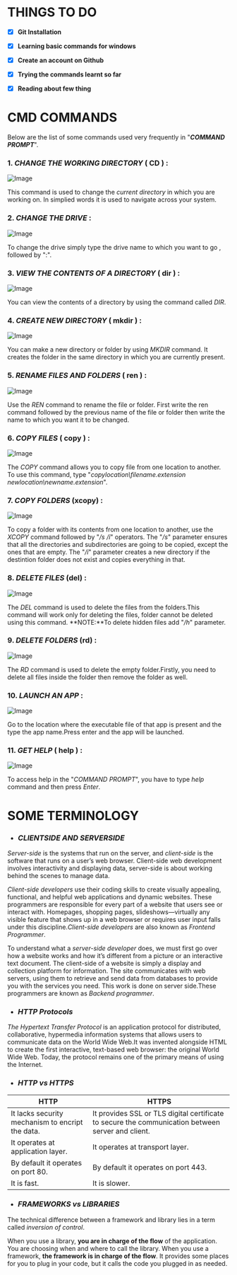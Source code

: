 # THINGS TO DO

- [x] **Git Installation**
- [x] **Learning basic commands for windows**
- [x] **Create an account on Github**
- [x] **Trying the commands learnt so far**
- [x] **Reading about few thing**



# CMD COMMANDS 

Below are the list of some commands used very frequently in "***COMMAND PROMPT***".

### 1.  *CHANGE THE WORKING DIRECTORY* ( CD ) :

![Image](https://www.digitalcitizen.life/wp-content/uploads/2020/10/command_prompt_2.png)

This command is used to change the *current directory* in which you are working on. In simplied words it is used to navigate across your system.

### 2.  *CHANGE THE DRIVE* :

![Image](https://www.digitalcitizen.life/wp-content/uploads/2020/10/command_prompt_5.png)

To change the drive simply type the drive name to which you want to go , followed by ":".

### 3.  *VIEW THE CONTENTS OF A DIRECTORY* ( dir ) :

![Image](https://www.digitalcitizen.life/wp-content/uploads/2020/10/command_prompt_6.png)

You can view the contents of a directory by using the command called *DIR*.

### 4.  *CREATE NEW DIRECTORY* ( mkdir ) :

![Image](https://www.digitalcitizen.life/wp-content/uploads/2020/10/command_prompt_10.png)


You can make a new directory or folder by using *MKDIR* command. It creates the folder in the same directory in which you are currently present.

### 5. *RENAME FILES AND FOLDERS* ( ren ) :

![Image](https://www.digitalcitizen.life/wp-content/uploads/2020/10/command_prompt_13.png)

Use the *REN* command to rename the file or folder. First write the ren command followed by the previous name of the file or folder then write the name to which you want it to be changed.

### 6. *COPY FILES* ( copy ) :

![Image](https://www.digitalcitizen.life/wp-content/uploads/2020/10/command_prompt_16.png)

The *COPY* command allows you to copy file from one location to another. To use this command, type "*copylocation\filename.extension newlocation\newname.extension*".

### 7. *COPY FOLDERS* (xcopy) :

![Image](https://www.digitalcitizen.life/wp-content/uploads/2020/10/command_prompt_18.png)

To copy a folder with its contents from one location to another, use the *XCOPY* command followed by "*/s /i*" operators. The "*/s*" parameter ensures that all the directories and subdirectories are going to be copied, except the ones that are empty. The "*/i*" parameter creates a new directory if the destintion folder does not exist and copies everything in that.

###  8. *DELETE FILES* (del) :

![Image](https://www.digitalcitizen.life/wp-content/uploads/2020/10/command_prompt_19.png)

The *DEL* command is used to delete the files from the folders.This command will work only for deleting the files, folder cannot be deleted using this command.
**NOTE:**To delete hidden files add "*/h*" parameter.

### 9. *DELETE FOLDERS* (rd) :

![Image](https://www.digitalcitizen.life/wp-content/uploads/2020/10/command_prompt_21.png)

The *RD* command is used to delete the empty folder.Firstly, you need to delete all files inside the folder then remove the folder as well.

### 10. *LAUNCH AN APP* :

![Image](https://www.digitalcitizen.life/wp-content/uploads/2020/10/command_prompt_22.png)

Go to the location where the executable file of that app is present and the type the app name.Press enter and the app will be launched.

### 11. *GET HELP* ( help ) :

![Image](https://www.digitalcitizen.life/wp-content/uploads/2020/10/command_prompt_9.png)

To access help in the "*COMMAND PROMPT*", you have to type *help* command and then press *Enter*.

# SOME TERMINOLOGY

* ### ***CLIENTSIDE AND SERVERSIDE***
      
*Server-side* is the systems that run on the server, and *client-side* is the software that runs on a user’s web browser. Client-side web development involves interactivity and displaying data, server-side is about working behind the scenes to manage data.

*Client-side developers* use their coding skills to create visually appealing, functional, and helpful web applications and dynamic websites. These programmers are responsible for every part of a website that users see or interact with. Homepages, shopping pages, slideshows—virtually any visible feature that shows up in a web browser or requires user input falls under this discipline.*Client-side developers* are also known as *Frontend Programmer*.

To understand what a *server-side developer* does, we must first go over how a website works and how it’s different from a picture or an interactive text document. The client-side of a website is simply a display and collection platform for information. The site communicates with web servers, using them to retrieve and send data from databases to provide you with the services you need. This work is done on server side.These programmers are known as *Backend programmer*.

* ### ***HTTP Protocols***

*The Hypertext Transfer Protocol* is an application protocol for distributed, collaborative, hypermedia information systems that allows users to communicate data on the World Wide Web.It was invented alongside HTML to create the first interactive, text-based web browser: the original World Wide Web. Today, the protocol remains one of the primary means of using the Internet.

* ### ***HTTP vs HTTPS***

HTTP | HTTPS
---- | -----
It lacks security mechanism to encript the data. | It provides SSL or TLS digital certificate to secure the communication between server and client.
It operates at application layer. | It operates at transport layer.
By default it operates on port 80. | By default it operates on port 443.
It is fast. | It is slower. 

* ### ***FRAMEWORKS vs LIBRARIES***

The technical difference between a framework and library lies in a term called *inversion of control*.

When you use a library, **you are in charge of the flow** of the application. You are choosing when and where to call the library. When you use a framework, **the framework is in charge of the flow**. It provides some places for you to plug in your code, but it calls the code you plugged in as needed.